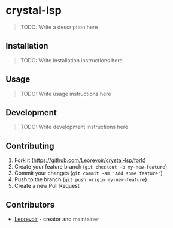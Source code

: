 # crystal-lsp

> TODO: Write a description here

## Installation

> TODO: Write installation instructions here

## Usage

> TODO: Write usage instructions here

## Development

> TODO: Write development instructions here

## Contributing

1. Fork it (<https://github.com/Leorevoir/crystal-lsp/fork>)
2. Create your feature branch (`git checkout -b my-new-feature`)
3. Commit your changes (`git commit -am 'Add some feature'`)
4. Push to the branch (`git push origin my-new-feature`)
5. Create a new Pull Request

## Contributors

- [Leorevoir](https://github.com/Leorevoir) - creator and maintainer
